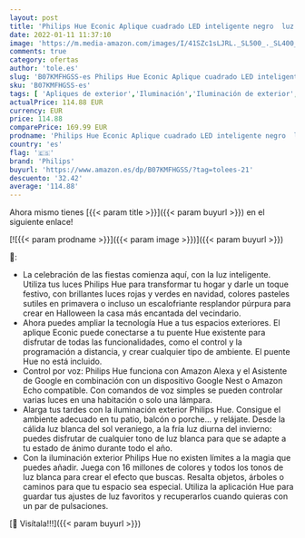 ```yaml
---
layout: post
title: 'Philips Hue Econic Aplique cuadrado LED inteligente negro  luz blanca y de colores  compatible con Amazon Alexa  Apple HomeKit y Google Assistant'
date: 2022-01-11 11:37:10
image: 'https://m.media-amazon.com/images/I/41SZc1sLJRL._SL500_._SL400_.jpg'
comments: true
category: ofertas
author: 'tole.es'
slug: 'B07KMFHGSS-es Philips Hue Econic Aplique cuadrado LED inteligente negro...'
sku: 'B07KMFHGSS-es'
tags: [ 'Apliques de exterior','Iluminación','Iluminación de exterior','apple','philips', ]
actualPrice: 114.88 EUR
currency: EUR
price: 114.88
comparePrice: 169.99 EUR
prodname: 'Philips Hue Econic Aplique cuadrado LED inteligente negro  luz blanca y de colores  compatible con Amazon Alexa  Apple HomeKit y Google Assistant'
country: 'es'
flag: '🇪🇸'
brand: 'Philips'
buyurl: 'https://www.amazon.es/dp/B07KMFHGSS/?tag=tolees-21'
descuento: '32.42'
average: '114.88'
---
```


Ahora mismo tienes [{{< param title >}}]({{< param buyurl >}}) en el siguiente enlace!

[![{{< param prodname >}}]({{< param image >}})]({{< param buyurl >}})

🔎:

- La celebración de las fiestas comienza aquí, con la luz inteligente. Utiliza tus luces Philips Hue para transformar tu hogar y darle un toque festivo, con brillantes luces rojas y verdes en navidad, colores pasteles sutiles en primavera o incluso un escalofriante resplandor púrpura para crear en Halloween la casa más encantada del vecindario.
- Ahora puedes ampliar la tecnología Hue a tus espacios exteriores. El aplique Econic puede conectarse a tu puente Hue existente para disfrutar de todas las funcionalidades, como el control y la programación a distancia, y crear cualquier tipo de ambiente. El puente Hue no está incluido.
- Control por voz: Philips Hue funciona con Amazon Alexa y el Asistente de Google en combinación con un dispositivo Google Nest o Amazon Echo compatible. Con comandos de voz simples se pueden controlar varias luces en una habitación o solo una lámpara.
- Alarga tus tardes con la iluminación exterior Philips Hue. Consigue el ambiente adecuado en tu patio, balcón o porche... y relájate. Desde la cálida luz blanca del sol veraniego, a la fría luz diurna del invierno: puedes disfrutar de cualquier tono de luz blanca para que se adapte a tu estado de ánimo durante todo el año.
- Con la iluminación exterior Philips Hue no existen límites a la magia que puedes añadir. Juega con 16 millones de colores y todos los tonos de luz blanca para crear el efecto que buscas. Resalta objetos, árboles o caminos para que tu espacio sea especial. Utiliza la aplicación Hue para guardar tus ajustes de luz favoritos y recuperarlos cuando quieras con un par de pulsaciones.

[🛒 Visítala!!!]({{< param buyurl >}})
